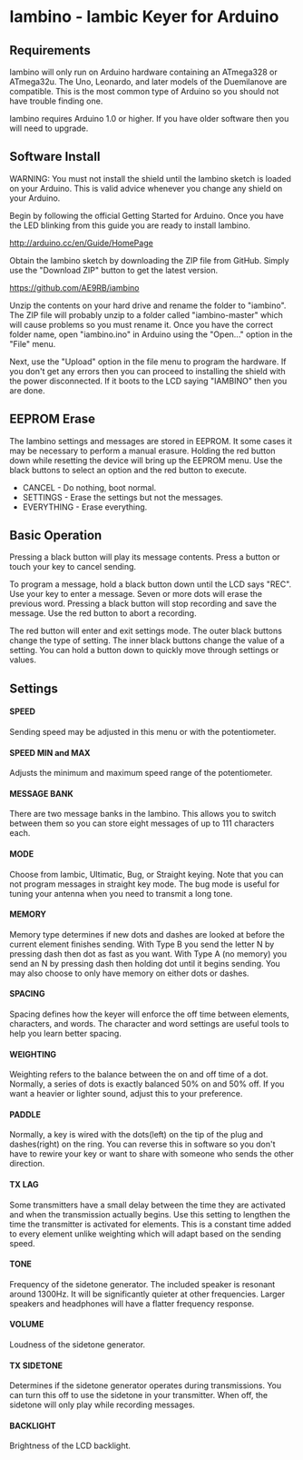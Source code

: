 # Iambino - Iambic Keyer for Arduino

## Requirements

Iambino will only run on Arduino hardware containing an ATmega328 or ATmega32u. The Uno, Leonardo, and later models of the Duemilanove are compatible. This is the most common type of Arduino so you should not have trouble finding one.

Iambino requires Arduino 1.0 or higher. If you have older software then you will need to upgrade.

## Software Install

WARNING: You must not install the shield until the Iambino sketch is loaded on your Arduino. This is valid advice whenever you change any shield on your Arduino.

Begin by following the official Getting Started for Arduino. Once you have the LED blinking from this guide you are ready to install Iambino.

 http://arduino.cc/en/Guide/HomePage
 
Obtain the Iambino sketch by downloading the ZIP file from GitHub. Simply use the "Download ZIP" button to get the latest version.

 https://github.com/AE9RB/iambino

Unzip the contents on your hard drive and rename the folder to "iambino". The ZIP file will probably unzip to a folder called "iambino-master" which will cause problems so you must rename it. Once you have the correct folder name, open "iambino.ino" in Arduino using the "Open..." option in the "File" menu. 

Next, use the "Upload" option in the file menu to program the hardware. If you don't get any errors then you can proceed to installing the shield with the power disconnected. If it boots to the LCD saying "IAMBINO" then you are done.

## EEPROM Erase

The Iambino settings and messages are stored in EEPROM. It some cases it may be necessary to perform a manual erasure. Holding the red button down while resetting the device will bring up the EEPROM menu. Use the black buttons to select an option and the red button to execute.

 * CANCEL - Do nothing, boot normal.
 * SETTINGS - Erase the settings but not the messages.
 * EVERYTHING - Erase everything.
 
## Basic Operation

Pressing a black button will play its message contents. Press a button or touch your key to cancel sending.

To program a message, hold a black button down until the LCD says "REC". Use your key to enter a message. Seven or more dots will erase the previous word. Pressing a black button will stop recording and save the message. Use the red button to abort a recording.

The red button will enter and exit settings mode. The outer black buttons change the type of setting. The inner black buttons change the value of a setting. You can hold a button down to quickly move through settings or values.

## Settings

#### SPEED

Sending speed may be adjusted in this menu or with the potentiometer.

#### SPEED MIN and MAX

Adjusts the minimum and maximum speed range of the potentiometer.

#### MESSAGE BANK

There are two message banks in the Iambino. This allows you to switch between them so you can store eight messages of up to 111 characters each.

#### MODE

Choose from Iambic, Ultimatic, Bug, or Straight keying. Note that you can not program messages in straight key mode. The bug mode is useful for tuning your antenna when you need to transmit a long tone.

#### MEMORY

Memory type determines if new dots and dashes are looked at before the current element finishes sending. With Type B you send the letter N by pressing dash then dot as fast as you want. With Type A (no memory) you send an N by pressing dash then holding dot until it begins sending. You may also choose to only have memory on either dots or dashes.

#### SPACING

Spacing defines how the keyer will enforce the off time between elements, characters, and words. The character and word settings are useful tools to help you learn better spacing.

#### WEIGHTING

Weighting refers to the balance between the on and off time of a dot. Normally, a series of dots is exactly balanced 50% on and 50% off. If you want a heavier or lighter sound, adjust this to your preference.

#### PADDLE

Normally, a key is wired with the dots(left) on the tip of the plug and dashes(right) on the ring. You can reverse this in software so you don't have to rewire your key or want to share with someone who sends the other direction.

#### TX LAG

Some transmitters have a small delay between the time they are activated and when the transmission actually begins. Use this setting to lengthen the time the transmitter is activated for elements. This is a constant time added to every element unlike weighting which will adapt based on the sending speed.

#### TONE

Frequency of the sidetone generator. The included speaker is resonant around 1300Hz. It will be significantly quieter at other frequencies. Larger speakers and headphones will have a flatter frequency response.

#### VOLUME

Loudness of the sidetone generator.

#### TX SIDETONE

Determines if the sidetone generator operates during transmissions. You can turn this off to use the sidetone in your transmitter. When off, the sidetone will only play while recording messages.

#### BACKLIGHT

Brightness of the LCD backlight.
